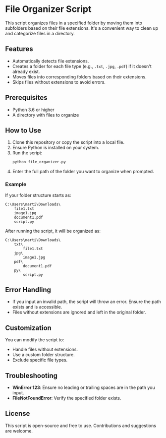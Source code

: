 

# File Organizer Script

This script organizes files in a specified folder by moving them into subfolders based on their file extensions. It's a convenient way to clean up and categorize files in a directory.

## Features
- Automatically detects file extensions.
- Creates a folder for each file type (e.g., `.txt`, `.jpg`, `.pdf`) if it doesn't already exist.
- Moves files into corresponding folders based on their extensions.
- Skips files without extensions to avoid errors.

## Prerequisites
- Python 3.6 or higher
- A directory with files to organize

## How to Use
1. Clone this repository or copy the script into a local file.
2. Ensure Python is installed on your system.
3. Run the script:
   ```bash
   python file_organizer.py
   ```
4. Enter the full path of the folder you want to organize when prompted.

### Example
If your folder structure starts as:
```
C:\Users\marti\Downloads\
    file1.txt
    image1.jpg
    document1.pdf
    script.py
```
After running the script, it will be organized as:
```
C:\Users\marti\Downloads\
    txt\
        file1.txt
    jpg\
        image1.jpg
    pdf\
        document1.pdf
    py\
        script.py
```

## Error Handling
- If you input an invalid path, the script will throw an error. Ensure the path exists and is accessible.
- Files without extensions are ignored and left in the original folder.

## Customization
You can modify the script to:
- Handle files without extensions.
- Use a custom folder structure.
- Exclude specific file types.

## Troubleshooting
- **WinError 123**: Ensure no leading or trailing spaces are in the path you input.
- **FileNotFoundError**: Verify the specified folder exists.

## License
This script is open-source and free to use. Contributions and suggestions are welcome.

